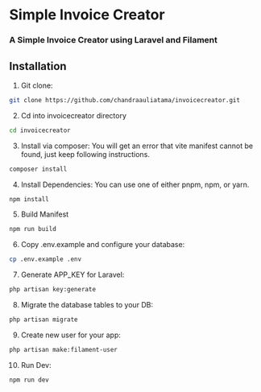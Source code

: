 # Simple Invoice Creator

### A Simple Invoice Creator using Laravel and Filament

## Installation

1. Git clone:

```bash
git clone https://github.com/chandraauliatama/invoicecreator.git
```

2. Cd into invoicecreator directory

```bash
cd invoicecreator
```

3. Install via composer: You will get an error that vite manifest cannot be found, just keep following instructions.

```bash
composer install
```

4. Install Dependencies: You can use one of either pnpm, npm, or yarn.

```bash
npm install
```

5. Build Manifest

```bash
npm run build
```

6. Copy .env.example and configure your database:

```bash
cp .env.example .env
```

7. Generate APP_KEY for Laravel:

```bash
php artisan key:generate
```

8. Migrate the database tables to your DB:

```bash
php artisan migrate
```

9. Create new user for your app:

```bash
php artisan make:filament-user
```

10. Run Dev:

```bash
npm run dev
```
